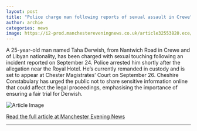 ```yaml
---
layout: post
title: "Police charge man following reports of sexual assault in Crewe"
author: archie
categories: news
image: https://i2-prod.manchestereveningnews.co.uk/article32553820.ece/ALTERNATES/s1200/2_JH_MEN_250925_crewe.jpg
---
```

A 25-year-old man named Taha Derwish, from Nantwich Road in Crewe and of Libyan nationality, has been charged with sexual touching following an incident reported on September 24. Police arrested him shortly after the allegation near the Royal Hotel. He’s currently remanded in custody and is set to appear at Chester Magistrates’ Court on September 26. Cheshire Constabulary has urged the public not to share sensitive information online that could affect the legal proceedings, emphasising the importance of ensuring a fair trial for Derwish.

![Article Image](https://i2-prod.manchestereveningnews.co.uk/article32553820.ece/ALTERNATES/s1200/2_JH_MEN_250925_crewe.jpg)

[Read the full article at Manchester Evening News](https://www.manchestereveningnews.co.uk/news/greater-manchester-news/police-charge-man-following-reports-32553821)

---
